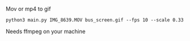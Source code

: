 Mov or mp4 to gif

`python3 main.py IMG_8639.MOV bus_screen.gif --fps 10 --scale 0.33`

Needs ffmpeg on your machine